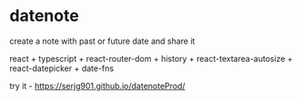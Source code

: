 # datenote
create a note with past or future date and share it

react + typescript + react-router-dom + history + react-textarea-autosize + react-datepicker + date-fns

try it - https://serjg901.github.io/datenoteProd/

